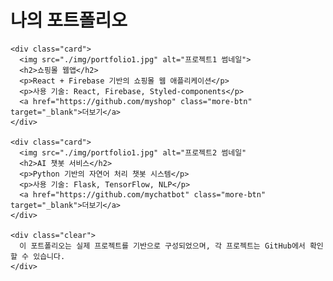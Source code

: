 <!DOCTYPE html>
<html lang="ko">
<head>
  <meta charset="UTF-8">
  <title>나의 포트폴리오</title>
  <style >
  
  body {background: linear-gradient(135deg, #f0f9ff, #e0f7fa); font-family: Arial, sans-serif; padding: 30px; margin: 0;}

/* Q1: 페이지 전체에 배경 그라디언트를 적용하고 기본 글꼴과 안쪽 여백을 주려면?
   - 배경: 135도 방향의 그라디언트 (#f0f9ff → #e0f7fa)
   - 글꼴: Arial
   - 안쪽 여백: 30px */
 h1 {text-align:center; color:#00796b; margin-bottom : 40px;}

/* Q2: 제목(h1)을 가운데 정렬하고 색상과 아래 여백을 주려면?
   - 정렬: 가운데
   - 글자 색상: #00796b (청록색 계열)
   - 아래 여백: 40px */
 .content-box{ width:50%; margin:0 auto;}
/* Q3: 콘텐츠 박스를 가운데 배치하고 너비를 50%로 설정하려면?
   - 너비: 50%
   - 좌우 자동 마진으로 가운데 정렬 */
.card {
  float: left; width: 250px; margin: 20px; padding: 20px; background-color: #ffffff; border-radius: 15px; box-shadow: 0 0 10px rgba(0, 0, 0, 0.1); position: relative; text-align: center; border: 3px solid transparent; background-clip: padding-box; transform: translateY(20px); opacity: 0; animation: fadeUp 0.6s ease-out forwards;}

/* Q4: 카드 박스를 가로로 배치하고 시각적 스타일을 주려면?
   - float: left (가로 정렬)
   - 너비: 250px
   - 바깥 여백: 20px
   - 안쪽 여백: 20px
   - 배경색: 흰색 (#ffffff)
   - 모서리 둥글게: 15px
   - 그림자: 흐림 효과 (10px)
   - 위치 기준점: relative
   - 텍스트 가운데 정렬
   - 애니메이션: 등장 시 아래에서 위로 이동 (translateY)
   - 테두리: 투명 3px, 배경 클립 설정 */
 .card:nth-child(3) {animation-delay:0.3s;}

/* Q5: 두 번째 카드에 애니메이션 지연을 주려면?
   - 지연 시간: 0.3초 */
 .card:hover{transform: translateY(-5px); box-shadow:0 0 15px rgba(0,0,0,0.2); border-color:#00796b;}

/* Q6: 카드에 마우스를 올렸을 때 효과를 주려면?
   - 위로 이동: 5px
   - 그림자 강조: 15px
   - 테두리 색상 변경: #00796b */
 .card::before {content:""; position:absoulute;  top:-3px; let: -3px; right:-3px; bottom:3px; border-radius:18px;
  background:linear-gradient(135deg #00c9ff, #92fe9d); opacity:0; transition: opacity 0.3s; z-index: -1;}

/* Q7: 카드에 마우스를 올렸을 때 그라디언트 테두리를 나타내려면?
   - 위치: 카드 바깥쪽 (-3px)
   - 배경: 45도 방향의 그라디언트 (#00c9ff → #92fe9d)
   - 둥근 테두리: 18px
   - 투명도: hover 시 1로 변경 */
 .card img {width: 120px; height: 80px; border-radius: 10px; object-fit: cover; border: 2px solid #00796b;}

/* Q8: 카드 이미지에 크기와 스타일을 주려면?
   - 너비: 120px
   - 높이: 80px
   - 둥근 모서리: 10px
   - 이미지 비율 유지: object-fit: cover
   - 테두리 색상: #00796b */
 .card h2 {font-size: 18px; margin: 15px 0 10px; color: #333;}

/* Q9: 카드 제목(h2)에 글자 크기와 여백, 색상을 주려면?
   - 글자 크기: 18px
   - 여백: 위 15px, 아래 10px
   - 색상: #333 (진회색) */
 .card p {font-size: 14px; color: #555; margin-bottom: 10px;}

/* Q10: 카드 설명(p)에 글자 크기와 색상, 아래 여백을 주려면?
   - 글자 크기: 14px
   - 색상: #555 (중간 회색)
   - 아래 여백: 10px */
.more {
  position: absolute; top: 10px; right: 10px; background-color: #00796b; color: #fff;
   padding: 8px 12px; border-radius: 12px; font-size: 13px;} 
/* Q11: 카드 오른쪽 상단에 고정된 버튼을 만들고 스타일을 주려면?
   - 위치: absolute (top:10px, right:10px)
   - 배경색: #00796b
   - 글자색: 흰색
   - 패딩: 8px 12px
   - 둥근 모서리: 12px
   - 글자 크기: 13px */
 .hover{background-color: #004d40;animation: shake 0.3s;}

/* Q12: 버튼에 마우스를 올렸을 때 색상 변경과 흔들림 효과를 주려면?
   - 배경색 변경: #004d40
   - 애니메이션: shake (0.3초) */
 

/* Q13: 흔들림(shake) 애니메이션을 정의하려면?
   - 좌우/상하로 2px씩 이동 반복 */
 

/* Q14: 카드가 아래에서 위로 부드럽게 등장하도록 애니메이션을 정의하려면?
   - 시작: opacity 0, translateY(20px)
   - 종료: opacity 1, translateY(0) */
 .clear {clear: both; margin-top:50px; padding:15px; background-color:#e0f2f1;
   border-radius:10px; text-align:center; color:#333;}
/* Q15: float를 끊고 아래 설명 박스를 만들려면?
   - clear: both
   - 위 여백: 50px
   - 안쪽 여백: 15px
   - 배경색: #e0f2f1
   - 둥근 모서리: 10px
   - 텍스트 가운데 정렬, 글자색: #333 */
 


  </style>
</head>
<body>
  <div class="container">
    <h1>나의 포트폴리오</h1>

    <div class="card">
      <img src="./img/portfolio1.jpg" alt="프로젝트1 썸네일">
      <h2>쇼핑몰 웹앱</h2>
      <p>React + Firebase 기반의 쇼핑몰 웹 애플리케이션</p>
      <p>사용 기술: React, Firebase, Styled-components</p>
      <a href="https://github.com/myshop" class="more-btn" target="_blank">더보기</a>
    </div>

    <div class="card">
      <img src="./img/portfolio1.jpg" alt="프로젝트2 썸네일" 
      <h2>AI 챗봇 서비스</h2>
      <p>Python 기반의 자연어 처리 챗봇 시스템</p>
      <p>사용 기술: Flask, TensorFlow, NLP</p>
      <a href="https://github.com/mychatbot" class="more-btn" target="_blank">더보기</a>
    </div>

    <div class="clear">
      이 포트폴리오는 실제 프로젝트를 기반으로 구성되었으며, 각 프로젝트는 GitHub에서 확인할 수 있습니다.
    </div>
  </div>
</body>
</html>
